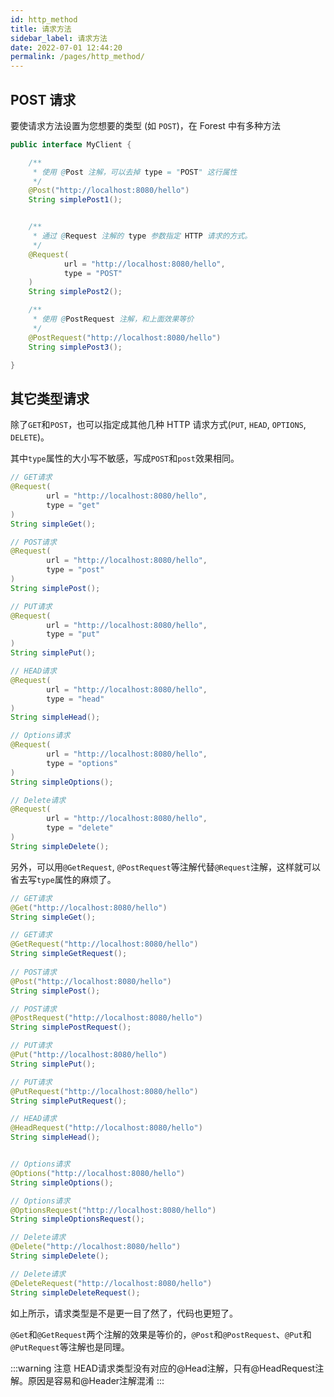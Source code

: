 ```yaml
---
id: http_method
title: 请求方法
sidebar_label: 请求方法
date: 2022-07-01 12:44:20
permalink: /pages/http_method/
---
```



## POST 请求

要使请求方法设置为您想要的类型 (如 `POST`)，在 Forest 中有多种方法

```java
public interface MyClient {

    /**
     * 使用 @Post 注解，可以去掉 type = "POST" 这行属性
     */
    @Post("http://localhost:8080/hello")
    String simplePost1();


    /**
     * 通过 @Request 注解的 type 参数指定 HTTP 请求的方式。
     */
    @Request(
            url = "http://localhost:8080/hello",
            type = "POST"
    )
    String simplePost2();

    /**
     * 使用 @PostRequest 注解，和上面效果等价
     */
    @PostRequest("http://localhost:8080/hello")
    String simplePost3();

}
```

## 其它类型请求

除了`GET`和`POST`，也可以指定成其他几种 HTTP 请求方式(`PUT`, `HEAD`, `OPTIONS`, `DELETE`)。

其中`type`属性的大小写不敏感，写成`POST`和`post`效果相同。

```java
// GET请求
@Request(
        url = "http://localhost:8080/hello",
        type = "get"
)
String simpleGet();

// POST请求
@Request(
        url = "http://localhost:8080/hello",
        type = "post"
)
String simplePost();

// PUT请求
@Request(
        url = "http://localhost:8080/hello",
        type = "put"
)
String simplePut();

// HEAD请求
@Request(
        url = "http://localhost:8080/hello",
        type = "head"
)
String simpleHead();

// Options请求
@Request(
        url = "http://localhost:8080/hello",
        type = "options"
)
String simpleOptions();

// Delete请求
@Request(
        url = "http://localhost:8080/hello",
        type = "delete"
)
String simpleDelete();
```

另外，可以用`@GetRequest`, `@PostRequest`等注解代替`@Request`注解，这样就可以省去写`type`属性的麻烦了。

```java
// GET请求
@Get("http://localhost:8080/hello")
String simpleGet();

// GET请求
@GetRequest("http://localhost:8080/hello")
String simpleGetRequest();
  
// POST请求
@Post("http://localhost:8080/hello")
String simplePost();

// POST请求
@PostRequest("http://localhost:8080/hello")
String simplePostRequest();

// PUT请求
@Put("http://localhost:8080/hello")
String simplePut();

// PUT请求
@PutRequest("http://localhost:8080/hello")
String simplePutRequest();

// HEAD请求
@HeadRequest("http://localhost:8080/hello")
String simpleHead();


// Options请求
@Options("http://localhost:8080/hello")
String simpleOptions();

// Options请求
@OptionsRequest("http://localhost:8080/hello")
String simpleOptionsRequest();

// Delete请求
@Delete("http://localhost:8080/hello")
String simpleDelete();

// Delete请求
@DeleteRequest("http://localhost:8080/hello")
String simpleDeleteRequest();
```

如上所示，请求类型是不是更一目了然了，代码也更短了。

`@Get`和`@GetRequest`两个注解的效果是等价的，`@Post`和`@PostRequest`、`@Put`和`@PutRequest`等注解也是同理。

:::warning 注意
 HEAD请求类型没有对应的@Head注解，只有@HeadRequest注解。原因是容易和@Header注解混淆
:::
